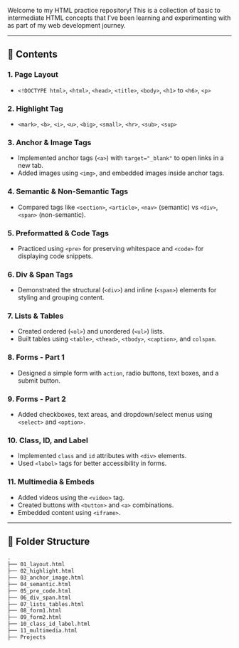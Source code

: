 Welcome to my HTML practice repository! This is a collection of basic to intermediate HTML concepts that I've been learning and experimenting with as part of my web development journey.

---

## 📄 Contents

### 1. Page Layout
- `<!DOCTYPE html>`, `<html>`, `<head>`, `<title>`, `<body>`, `<h1>` to `<h6>`, `<p>`

### 2. Highlight Tag
- `<mark>`, `<b>`, `<i>`, `<u>`, `<big>`, `<small>`, `<hr>`, `<sub>`, `<sup>`

### 3. Anchor & Image Tags
- Implemented anchor tags (`<a>`) with `target="_blank"` to open links in a new tab.
- Added images using `<img>`, and embedded images inside anchor tags.

### 4. Semantic & Non-Semantic Tags
- Compared tags like `<section>`, `<article>`, `<nav>` (semantic) vs `<div>`, `<span>` (non-semantic).

### 5. Preformatted & Code Tags
- Practiced using `<pre>` for preserving whitespace and `<code>` for displaying code snippets.

### 6. Div & Span Tags
- Demonstrated the structural (`<div>`) and inline (`<span>`) elements for styling and grouping content.

### 7. Lists & Tables
- Created ordered (`<ol>`) and unordered (`<ul>`) lists.
- Built tables using `<table>`, `<thead>`, `<tbody>`, `<caption>`, and `colspan`.

### 8. Forms - Part 1
- Designed a simple form with `action`, radio buttons, text boxes, and a submit button.

### 9. Forms - Part 2
- Added checkboxes, text areas, and dropdown/select menus using `<select>` and `<option>`.

### 10. Class, ID, and Label
- Implemented `class` and `id` attributes with `<div>` elements.
- Used `<label>` tags for better accessibility in forms.

### 11. Multimedia & Embeds
- Added videos using the `<video>` tag.
- Created buttons with `<button>` and `<a>` combinations.
- Embedded content using `<iframe>`.

---

## 📁 Folder Structure

```bash
.
├── 01_layout.html
├── 02_highlight.html
├── 03_anchor_image.html
├── 04_semantic.html
├── 05_pre_code.html
├── 06_div_span.html
├── 07_lists_tables.html
├── 08_form1.html
├── 09_form2.html
├── 10_class_id_label.html
├── 11_multimedia.html
├── Projects
